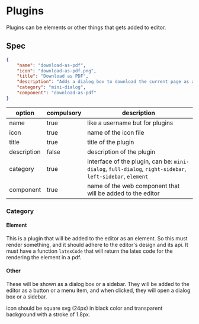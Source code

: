# Plugins

Plugins can be elements or other things that gets added to editor.

## Spec

```json
{
    "name": "download-as-pdf",
    "icon": "download-as-pdf.png",
    "title": "Download as PDF",
    "description": "Adds a dialog box to download the current page as a PDF file",
    "category": "mini-dialog",
    "component": "download-as-pdf"
}
```

| option      | compulsory | description                                                                                               |
| ----------- | ---------- | --------------------------------------------------------------------------------------------------------- |
| name        | true       | like a username but for plugins                                                                           |
| icon        | true       | name of the icon file                                                                                     |
| title       | true       | title of the plugin                                                                                       |
| description | false      | description of the plugin                                                                                 |
| category    | true       | interface of the plugin, can be: `mini-dialog`, `full-dialog`, `right-sidebar`, `left-sidebar`, `element` |
| component   | true       | name of the web component that will be added to the editor                                                |

### Category

#### Element

This is a plugin that will be added to the editor as an element. So this must render something, and it should adhere to the editor's design and its api.
It must have a function `latexCode` that will return the latex code for the rendering the element in a pdf.

#### Other

These will be shown as a dialog box or a sidebar. They will be added to the editor as a button or a menu item, and when clicked, they will open a dialog box or a sidebar.

icon should be square svg (24px) in black color and transparent background with a stroke of 1.8px.
